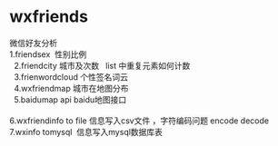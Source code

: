 # wxfriends
微信好友分析  </br>
1.friendsex  性别比例 </br>          
2.friendcity 城市及次数   list 中重复元素如何计数 </br>   
3.frienwordcloud 个性签名词云 </br>              
4.wxfriendmap 城市在地图分布 </br>                  
5.baidumap api baidu地图接口 </br>  
6.wxfriendinfo to file 信息写入csv文件 ，字符编码问题 encode decode</br>
7.wxinfo tomysql  信息写入mysql数据库表</br>
